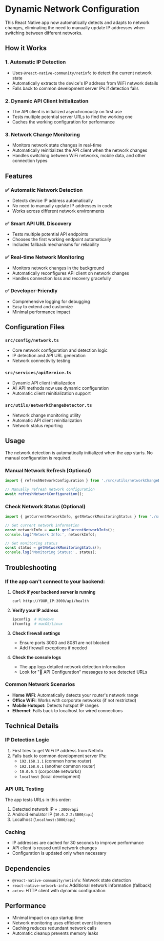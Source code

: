# Dynamic Network Configuration

This React Native app now automatically detects and adapts to network changes, eliminating the need to manually update IP addresses when switching between different networks.

## How it Works

### 1. Automatic IP Detection
- Uses `@react-native-community/netinfo` to detect the current network state
- Automatically extracts the device's IP address from WiFi network details
- Falls back to common development server IPs if detection fails

### 2. Dynamic API Client Initialization
- The API client is initialized asynchronously on first use
- Tests multiple potential server URLs to find the working one
- Caches the working configuration for performance

### 3. Network Change Monitoring
- Monitors network state changes in real-time
- Automatically reinitializes the API client when the network changes
- Handles switching between WiFi networks, mobile data, and other connection types

## Features

### ✅ **Automatic Network Detection**
- Detects device IP address automatically
- No need to manually update IP addresses in code
- Works across different network environments

### ✅ **Smart API URL Discovery**
- Tests multiple potential API endpoints
- Chooses the first working endpoint automatically
- Includes fallback mechanisms for reliability

### ✅ **Real-time Network Monitoring**
- Monitors network changes in the background
- Automatically reconfigures API client on network changes
- Handles connection loss and recovery gracefully

### ✅ **Developer-Friendly**
- Comprehensive logging for debugging
- Easy to extend and customize
- Minimal performance impact

## Configuration Files

### `src/config/network.ts`
- Core network configuration and detection logic
- IP detection and API URL generation
- Network connectivity testing

### `src/services/apiService.ts`
- Dynamic API client initialization
- All API methods now use dynamic configuration
- Automatic client reinitialization support

### `src/utils/networkChangeDetector.ts`
- Network change monitoring utility
- Automatic API client reinitialization
- Network status reporting

## Usage

The network detection is automatically initialized when the app starts. No manual configuration is required.

### Manual Network Refresh (Optional)
```javascript
import { refreshNetworkConfiguration } from './src/utils/networkChangeDetector';

// Manually refresh network configuration
await refreshNetworkConfiguration();
```

### Check Network Status (Optional)
```javascript
import { getCurrentNetworkInfo, getNetworkMonitoringStatus } from './src/utils/networkChangeDetector';

// Get current network information
const networkInfo = await getCurrentNetworkInfo();
console.log('Network Info:', networkInfo);

// Get monitoring status
const status = getNetworkMonitoringStatus();
console.log('Monitoring Status:', status);
```

## Troubleshooting

### If the app can't connect to your backend:

1. **Check if your backend server is running**
   ```bash
   curl http://YOUR_IP:3000/api/health
   ```

2. **Verify your IP address**
   ```bash
   ipconfig  # Windows
   ifconfig  # macOS/Linux
   ```

3. **Check firewall settings**
   - Ensure ports 3000 and 8081 are not blocked
   - Add firewall exceptions if needed

4. **Check the console logs**
   - The app logs detailed network detection information
   - Look for "🔧 API Configuration" messages to see detected URLs

### Common Network Scenarios

- **Home WiFi**: Automatically detects your router's network range
- **Office WiFi**: Works with corporate networks (if not restricted)
- **Mobile Hotspot**: Detects hotspot IP ranges
- **Ethernet**: Falls back to localhost for wired connections

## Technical Details

### IP Detection Logic
1. First tries to get WiFi IP address from NetInfo
2. Falls back to common development server IPs:
   - `192.168.1.1` (common home router)
   - `192.168.0.1` (another common router)
   - `10.0.0.1` (corporate networks)
   - `localhost` (local development)

### API URL Testing
The app tests URLs in this order:
1. Detected network IP + `:3000/api`
2. Android emulator IP (`10.0.2.2:3000/api`)
3. Localhost (`localhost:3000/api`)

### Caching
- IP addresses are cached for 30 seconds to improve performance
- API client is reused until network changes
- Configuration is updated only when necessary

## Dependencies

- `@react-native-community/netinfo`: Network state detection
- `react-native-network-info`: Additional network information (fallback)
- `axios`: HTTP client with dynamic configuration

## Performance

- Minimal impact on app startup time
- Network monitoring uses efficient event listeners
- Caching reduces redundant network calls
- Automatic cleanup prevents memory leaks
